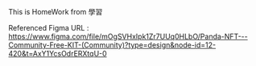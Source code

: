This is HomeWork from 學習

Referenced Figma URL : https://www.figma.com/file/mOgSVHxIpk1Zr7UUq0HLbO/Panda-NFT---Community-Free-KIT-(Community)?type=design&node-id=12-420&t=AxY1YcsOdrERXtqU-0
